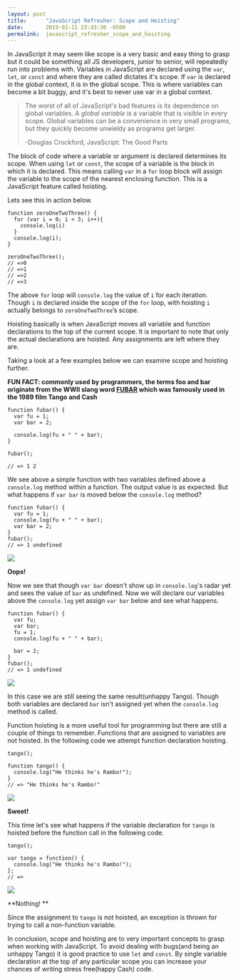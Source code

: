 ```yaml
---
layout: post
title:      "JavaScript Refresher: Scope and Hoisting"
date:       2019-01-11 23:43:30 -0500
permalink:  javascript_refresher_scope_and_hoisting
---
```


In JavaScript it may seem like scope is a very basic and easy thing to grasp but it could be something all JS developers, junior to senior, will repeatedly run into problems with. Variables in JavaScript are declared using the `var`, `let`, or `const` and where they are called dictates it's scope. If `var` is declared in the global context, it is in the global scope. This is where variables can become a bit buggy, and it's best to never use var in a global context.

>The worst of all of JavaScript's bad features is its dependence on global variables. A *global  variable* is a variable that is visible in every scope. Global variables can be a convenience in very small programs, but they quickly become unwieldy as programs get larger.
>
>  -Douglas Crockford, JavaScript: The Good Parts

The block of code where a variable or argument is declared determines its scope. When using `let` or `const`, the scope of a variable is the block in which it is declared. This means calling `var` in a `for` loop block will assign the variable to the scope of the nearest enclosing function. This is a JavaScript feature called hoisting.

Lets see this in action below.

```
function zeroOneTwoThree() {
  for (var i = 0; i < 3; i++){
    console.log(i)
  }
  console.log(i);
}

zeroOneTwoThree();
// =>0
// =>1
// =>2
// =>3
```

The above `for` loop will `console.log` the value of `i` for each iteration. Though `i` is declared inside the scope of the `for` loop, with hoisting `i` actually belongs to `zeroOneTwoThree`’s scope. 

Hoisting basically is when JavaScript moves all variable and function declarations to the top of the current scope. It is important to note that only the actual declarations are hoisted. Any assignments are left where they are.

Taking a look at a few examples below we can examine scope and hoisting further.

**FUN FACT: commonly used by programmers, the terms foo and bar originate from the WWII slang word [FUBAR](https://en.wikipedia.org/wiki/FUBAR_(disambiguation)) which was famously used in the 1989 film Tango and Cash**

```
function fubar() {
  var fu = 1;
  var bar = 2;

  console.log(fu + " " + bar);
}

fubar();

// => 1 2
```

We see above a simple function with two variables defined above a `console.log` method within a function. The output value is as expected. But what happens if `var bar` is moved below the `console.log` method?

```
function fubar() {
  var fu = 1;
  console.log(fu + " " + bar);
  var bar = 2;
}
fubar();
// => 1 undefined
```

![](https://i.imgur.com/GCNcXBz.gif?noredirect)

**Oops!**

Now we see that though `var bar` doesn't show up in `console.log`'s radar yet and sees the value of `bar` as undefined. Now we will declare our variables above the `console.log` yet assign `var bar` below and see what happens.

```
function fubar() {
  var fu;
  var bar;
  fu = 1;
  console.log(fu + " " + bar);

  bar = 2;
}
fubar();
// => 1 undefined
```

![](https://i.imgur.com/GCNcXBz.gif?noredirect)

In this case we are still seeing the same result(unhappy Tango). Though both variables are declared `bar` isn't assigned yet when the `console.log` method is called.

Function hoisting is a more useful tool for programming but there are still a couple of things to remember. Functions that are assigned to variables are not hoisted. In the following code we attempt function declaration hoisting.

```
tango();

function tango() {
  console.log("He thinks he's Rambo!");
}
// => "He thinks he's Rambo!"
```

![](https://66.media.tumblr.com/242a874e16f002d9a5c2d8b58a218409/tumblr_oucipwnNvF1qhu2ibo5_400.gif)

**Sweet!**

This time let's see what happens if the variable declaration for `tango` is hoisted before the function call in the following code. 

```
tango();

var tango = function() {
  console.log("He thinks he's Rambo!");
};
// =>
```

![](https://i.imgur.com/GCNcXBz.gif?noredirect)

**Nothing! **

Since the assignment to `tango` is not hoisted, an exception is thrown for trying to call a non-function variable.

In conclusion, scope and hoisting are to very important concepts to grasp when working with JavaScript. To avoid dealing with bugs(and being an unhappy Tango) it is good practice to use `let` and `const`. By single variable declaration at the top of any particular scope you can increase your chances of writing stress free(happy Cash) code.
